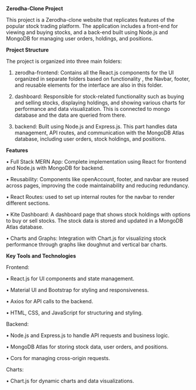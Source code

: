 **Zerodha-Clone Project**

This project is a Zerodha-clone website that replicates features of the popular stock trading platform. The application includes a front-end for viewing and buying stocks, and a back-end built using Node.js and MongoDB for managing user orders, holdings, and positions.



**Project Structure**


The project is organized into three main folders:

1.	zerodha-frontend: Contains all the React.js components for the UI organized in separate folders based on functionality , the Navbar, footer, and reusable elements for the interface are also in this folder.

2.	dashboard: Responsible for stock-related functionality such as buying and selling stocks, displaying holdings, and showing various charts for performance and data visualization. This is connected to mongo database and the data are queried from there.

3.	backend: Built using Node.js and Express.js. This part handles data management, API routes, and communication with the MongoDB Atlas database, including user orders, stock holdings, and positions.


**Features**


•	Full Stack MERN App: Complete implementation using React for frontend and Node.js with MongoDB for backend.

•	Reusability: Components like openAccount, footer, and navbar are reused across pages, improving the code maintainability and reducing redundancy.

•	React Routes: used to set up internal  routes for the navbar to render different sections.

•	Kite Dashboard: A dashboard page that shows stock holdings with options to buy or sell stocks. The stock data is stored and updated in a MongoDB Atlas database.

•	Charts and Graphs: Integration with Chart.js for visualizing stock performance through graphs like doughnut and vertical bar charts.
 
   
**Key Tools and Technologies**


Frontend:

•	React.js for UI components and state management.

•	Material UI and Bootstrap for styling and responsiveness.

•	Axios for API calls to the backend.

•	HTML, CSS, and JavaScript for structuring and styling.



Backend:


•	Node.js and Express.js to handle API requests and business logic.

•	MongoDB Atlas for storing stock data, user orders, and positions.

•	Cors for managing cross-origin requests.


Charts:


•	Chart.js for dynamic charts and data visualizations.


 
